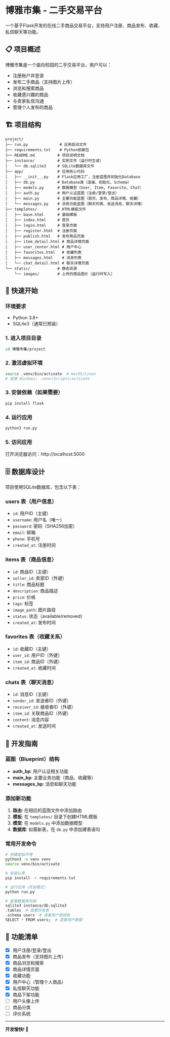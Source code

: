 # 博雅市集 - 二手交易平台

一个基于Flask开发的在线二手商品交易平台，支持用户注册、商品发布、收藏、私信聊天等功能。

## 📋 项目概述

博雅市集是一个面向校园的二手交易平台，用户可以：
- 注册账户并登录
- 发布二手商品（支持图片上传）
- 浏览和搜索商品
- 收藏感兴趣的商品
- 与卖家私信沟通
- 管理个人发布的商品

## 🏗️ 项目结构

```
project/
├── run.py              # 应用启动文件
├── requirements.txt    # Python依赖包
├── README.md          # 项目说明文档
├── instance/          # 实例文件（运行时生成）
│   └── db.sqlite3     # SQLite数据库文件
├── app/               # 应用核心代码
│   ├── __init__.py    # Flask应用工厂，注册蓝图并初始化Database
│   ├── db.py          # Database类（连接、初始化、Schema）
│   ├── models.py      # 数据模型（User, Item, Favorite, Chat）
│   ├── auth.py        # 用户认证蓝图（注册/登录/登出）
│   ├── main.py        # 主要功能蓝图（首页、发布、商品详情、收藏）
│   └── messages.py    # 消息功能蓝图（聊天列表、发送消息、聊天详情）
├── templates/         # HTML模板文件
│   ├── base.html      # 基础模板
│   ├── index.html     # 首页
│   ├── login.html     # 登录页面
│   ├── register.html  # 注册页面
│   ├── publish.html   # 发布商品页面
│   ├── item_detail.html # 商品详情页面
│   ├── user_center.html # 用户中心
│   ├── favorites.html   # 收藏列表
│   ├── messages.html    # 消息列表
│   └── chat_detail.html # 聊天详情页面
└── static/            # 静态资源
    └── images/        # 上传的商品图片（运行时写入）
```

## 🚀 快速开始

### 环境要求
- Python 3.8+
- SQLite3（通常已预装）

### 1. 进入项目目录
```bash
cd 博雅市集/project
```

### 2. 激活虚拟环境
```bash
source .venv/bin/activate  # macOS/Linux
# 或者 Windows: .venv\Scripts\activate
```

### 3. 安装依赖（如果需要）
```bash
pip install flask
```

### 4. 运行应用
```bash
python3 run.py
```

### 5. 访问应用
打开浏览器访问：http://localhost:5000

## 🗄️ 数据库设计

项目使用SQLite数据库，包含以下表：

### users 表（用户信息）
- `id`: 用户ID（主键）
- `username`: 用户名（唯一）
- `password`: 密码（SHA256加密）
- `email`: 邮箱
- `phone`: 手机号
- `created_at`: 注册时间

### items 表（商品信息）
- `id`: 商品ID（主键）
- `seller_id`: 卖家ID（外键）
- `title`: 商品标题
- `description`: 商品描述
- `price`: 价格
- `tags`: 标签
- `image_path`: 图片路径
- `status`: 状态（available/removed）
- `created_at`: 发布时间

### favorites 表（收藏关系）
- `id`: 收藏ID（主键）
- `user_id`: 用户ID（外键）
- `item_id`: 商品ID（外键）
- `created_at`: 收藏时间

### chats 表（聊天消息）
- `id`: 消息ID（主键）
- `sender_id`: 发送者ID（外键）
- `receiver_id`: 接收者ID（外键）
- `item_id`: 关联商品ID（外键）
- `content`: 消息内容
- `created_at`: 发送时间

## 🔧 开发指南

### 蓝图（Blueprint）结构
- **auth_bp**: 用户认证相关功能
- **main_bp**: 主要业务功能（商品、收藏等）
- **messages_bp**: 消息和聊天功能

### 添加新功能
1. **路由**: 在相应的蓝图文件中添加路由
2. **模板**: 在 `templates/` 目录下创建HTML模板
3. **模型**: 在 `models.py` 中添加数据模型
4. **数据库**: 如需新表，在 `db.py` 中添加建表语句

### 常用开发命令
```bash
# 创建虚拟环境
python3 -m venv venv
source venv/bin/activate 

# 安装以来
pip install -r requirements.txt

# 运行应用（开发模式）
python run.py

# 查看数据库内容
sqlite3 instance/db.sqlite3
.tables  # 查看所有表
.schema users  # 查看用户表结构
SELECT * FROM users;  # 查看用户数据
```

## 📝 功能清单

- [x] 用户注册/登录/登出
- [x] 商品发布（支持图片上传）
- [x] 商品浏览和搜索
- [x] 商品详情页面
- [x] 收藏功能
- [x] 用户中心（管理个人商品）
- [x] 私信聊天功能
- [x] 商品下架功能
- [ ] 用户头像上传
- [ ] 商品分类
- [ ] 评价系统

---

**开发愉快! 🎉**